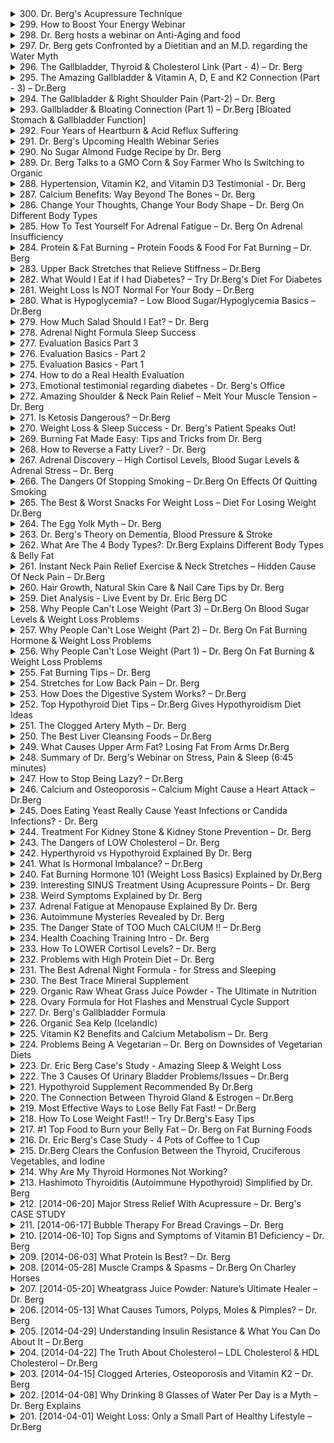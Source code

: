<details>
<summary>300. Dr. Berg's Acupressure Technique</summary><br>

<a href="https://www.youtube.com/watch?v=lYTZDk65LtM" target="_blank">
    <img src="https://img.youtube.com/vi/lYTZDk65LtM/maxresdefault.jpg" alt="[Youtube]" width="200">
</a>


</details>

<details>
<summary>299. How to Boost Your Energy Webinar</summary><br>

<a href="https://www.youtube.com/watch?v=lXgIoySzMbY" target="_blank">
    <img src="https://img.youtube.com/vi/lXgIoySzMbY/maxresdefault.jpg" alt="[Youtube]" width="200">
</a>


</details>

<details>
<summary>298. Dr. Berg hosts a webinar on Anti-Aging and food</summary><br>

<a href="https://www.youtube.com/watch?v=faf5SIqhuhE" target="_blank">
    <img src="https://img.youtube.com/vi/faf5SIqhuhE/maxresdefault.jpg" alt="[Youtube]" width="200">
</a>


</details>

<details>
<summary>297. Dr. Berg gets Confronted by a Dietitian and an M.D. regarding the Water Myth</summary><br>

<a href="https://www.youtube.com/watch?v=snxnuf8D0Pc" target="_blank">
    <img src="https://img.youtube.com/vi/snxnuf8D0Pc/maxresdefault.jpg" alt="[Youtube]" width="200">
</a>


</details>

<details>
<summary>296. The Gallbladder, Thyroid & Cholesterol Link (Part - 4) – Dr. Berg</summary><br>

<a href="https://www.youtube.com/watch?v=l3z9pNBFnpM" target="_blank">
    <img src="https://img.youtube.com/vi/l3z9pNBFnpM/maxresdefault.jpg" alt="[Youtube]" width="200">
</a>


</details>

<details>
<summary>295. The Amazing Gallbladder & Vitamin A, D, E and K2 Connection (Part - 3) – Dr.Berg</summary><br>

<a href="https://www.youtube.com/watch?v=fW97Mf-SGBs" target="_blank">
    <img src="https://img.youtube.com/vi/fW97Mf-SGBs/maxresdefault.jpg" alt="[Youtube]" width="200">
</a>


</details>

<details>
<summary>294. The Gallbladder & Right Shoulder Pain (Part-2) – Dr. Berg</summary><br>

<a href="https://www.youtube.com/watch?v=dQ6kPz7FDYY" target="_blank">
    <img src="https://img.youtube.com/vi/dQ6kPz7FDYY/maxresdefault.jpg" alt="[Youtube]" width="200">
</a>


</details>

<details>
<summary>293. Gallbladder & Bloating Connection (Part 1) – Dr.Berg [Bloated Stomach & Gallbladder Function]</summary><br>

<a href="https://www.youtube.com/watch?v=cTT-y7FtUD4" target="_blank">
    <img src="https://img.youtube.com/vi/cTT-y7FtUD4/maxresdefault.jpg" alt="[Youtube]" width="200">
</a>


</details>

<details>
<summary>292. Four Years of Heartburn & Acid Reflux Suffering</summary><br>

<a href="https://www.youtube.com/watch?v=6hgkT1M-jk4" target="_blank">
    <img src="https://img.youtube.com/vi/6hgkT1M-jk4/maxresdefault.jpg" alt="[Youtube]" width="200">
</a>


</details>

<details>
<summary>291. Dr. Berg's Upcoming Health Webinar Series</summary><br>

<a href="https://www.youtube.com/watch?v=NrXpy5me18g" target="_blank">
    <img src="https://img.youtube.com/vi/NrXpy5me18g/maxresdefault.jpg" alt="[Youtube]" width="200">
</a>


</details>

<details>
<summary>290. No Sugar Almond Fudge Recipe by Dr. Berg</summary><br>

<a href="https://www.youtube.com/watch?v=VV9i1yJ1afk" target="_blank">
    <img src="https://img.youtube.com/vi/VV9i1yJ1afk/maxresdefault.jpg" alt="[Youtube]" width="200">
</a>


</details>

<details>
<summary>289. Dr. Berg Talks to a GMO Corn & Soy Farmer Who Is Switching to Organic</summary><br>

<a href="https://www.youtube.com/watch?v=sA6im8XBMy4" target="_blank">
    <img src="https://img.youtube.com/vi/sA6im8XBMy4/maxresdefault.jpg" alt="[Youtube]" width="200">
</a>


</details>

<details>
<summary>288. Hypertension, Vitamin K2, and Vitamin D3 Testimonial - Dr. Berg</summary><br>

<a href="https://www.youtube.com/watch?v=ZpPEIXotGMs" target="_blank">
    <img src="https://img.youtube.com/vi/ZpPEIXotGMs/maxresdefault.jpg" alt="[Youtube]" width="200">
</a>


</details>

<details>
<summary>287. Calcium Benefits: Way Beyond The Bones – Dr. Berg</summary><br>

<a href="https://www.youtube.com/watch?v=MK4Qd3AtzEY" target="_blank">
    <img src="https://img.youtube.com/vi/MK4Qd3AtzEY/maxresdefault.jpg" alt="[Youtube]" width="200">
</a>


</details>

<details>
<summary>286. Change Your Thoughts, Change Your Body Shape – Dr. Berg On Different Body Types</summary><br>

<a href="https://www.youtube.com/watch?v=Zm-aQY7zhEk" target="_blank">
    <img src="https://img.youtube.com/vi/Zm-aQY7zhEk/maxresdefault.jpg" alt="[Youtube]" width="200">
</a>


</details>

<details>
<summary>285. How To Test Yourself For Adrenal Fatigue – Dr. Berg On Adrenal Insufficiency</summary><br>

<a href="https://www.youtube.com/watch?v=VjMhPVi1jzs" target="_blank">
    <img src="https://img.youtube.com/vi/VjMhPVi1jzs/maxresdefault.jpg" alt="[Youtube]" width="200">
</a>


</details>

<details>
<summary>284. Protein & Fat Burning – Protein Foods & Food For Fat Burning – Dr. Berg</summary><br>

<a href="https://www.youtube.com/watch?v=dDgT4gpBZ_w" target="_blank">
    <img src="https://img.youtube.com/vi/dDgT4gpBZ_w/maxresdefault.jpg" alt="[Youtube]" width="200">
</a>


</details>

<details>
<summary>283. Upper Back Stretches that Relieve Stiffness – Dr.Berg</summary><br>

<a href="https://www.youtube.com/watch?v=m7sgclhqyQs" target="_blank">
    <img src="https://img.youtube.com/vi/m7sgclhqyQs/maxresdefault.jpg" alt="[Youtube]" width="200">
</a>


</details>

<details>
<summary>282. What Would I Eat if I had Diabetes? – Try Dr.Berg's Diet For Diabetes</summary><br>

<a href="https://www.youtube.com/watch?v=NQXGXfpV9d0" target="_blank">
    <img src="https://img.youtube.com/vi/NQXGXfpV9d0/maxresdefault.jpg" alt="[Youtube]" width="200">
</a>


</details>

<details>
<summary>281. Weight Loss Is NOT Normal For Your Body – Dr.Berg</summary><br>

<a href="https://www.youtube.com/watch?v=OITqnCimvrg" target="_blank">
    <img src="https://img.youtube.com/vi/OITqnCimvrg/maxresdefault.jpg" alt="[Youtube]" width="200">
</a>


</details>

<details>
<summary>280. What is Hypoglycemia? – Low Blood Sugar/Hypoglycemia Basics – Dr.Berg</summary><br>

<a href="https://www.youtube.com/watch?v=ZfSlQJk59Ng" target="_blank">
    <img src="https://img.youtube.com/vi/ZfSlQJk59Ng/maxresdefault.jpg" alt="[Youtube]" width="200">
</a>


</details>

<details>
<summary>279. How Much Salad Should I Eat? – Dr. Berg</summary><br>

<a href="https://www.youtube.com/watch?v=-fjA5TbSS8I" target="_blank">
    <img src="https://img.youtube.com/vi/-fjA5TbSS8I/maxresdefault.jpg" alt="[Youtube]" width="200">
</a>


</details>

<details>
<summary>278. Adrenal Night Formula Sleep Success</summary><br>

<a href="https://www.youtube.com/watch?v=a4Kcg6hZH98" target="_blank">
    <img src="https://img.youtube.com/vi/a4Kcg6hZH98/maxresdefault.jpg" alt="[Youtube]" width="200">
</a>


</details>

<details>
<summary>277. Evaluation Basics Part 3</summary><br>

<a href="https://www.youtube.com/watch?v=NNn0W86ar24" target="_blank">
    <img src="https://img.youtube.com/vi/NNn0W86ar24/maxresdefault.jpg" alt="[Youtube]" width="200">
</a>


</details>

<details>
<summary>276. Evaluation Basics - Part 2</summary><br>

<a href="https://www.youtube.com/watch?v=Jc778563swg" target="_blank">
    <img src="https://img.youtube.com/vi/Jc778563swg/maxresdefault.jpg" alt="[Youtube]" width="200">
</a>


</details>

<details>
<summary>275. Evaluation Basics - Part 1</summary><br>

<a href="https://www.youtube.com/watch?v=YQEpSd1Uhgo" target="_blank">
    <img src="https://img.youtube.com/vi/YQEpSd1Uhgo/maxresdefault.jpg" alt="[Youtube]" width="200">
</a>


</details>

<details>
<summary>274. How to do a Real Health Evaluation</summary><br>

<a href="https://www.youtube.com/watch?v=9rjpz4nwo4g" target="_blank">
    <img src="https://img.youtube.com/vi/9rjpz4nwo4g/maxresdefault.jpg" alt="[Youtube]" width="200">
</a>


</details>

<details>
<summary>273. Emotional testimonial regarding diabetes - Dr. Berg's Office</summary><br>

<a href="https://www.youtube.com/watch?v=UXMJV4H0oi4" target="_blank">
    <img src="https://img.youtube.com/vi/UXMJV4H0oi4/maxresdefault.jpg" alt="[Youtube]" width="200">
</a>


</details>

<details>
<summary>272. Amazing Shoulder & Neck Pain Relief – Melt Your Muscle Tension – Dr. Berg</summary><br>

<a href="https://www.youtube.com/watch?v=WzljxDgJ2h8" target="_blank">
    <img src="https://img.youtube.com/vi/WzljxDgJ2h8/maxresdefault.jpg" alt="[Youtube]" width="200">
</a>


</details>

<details>
<summary>271. Is Ketosis Dangerous? – Dr.Berg</summary><br>

<a href="https://www.youtube.com/watch?v=_434ERRbkj8" target="_blank">
    <img src="https://img.youtube.com/vi/_434ERRbkj8/maxresdefault.jpg" alt="[Youtube]" width="200">
</a>


</details>

<details>
<summary>270. Weight Loss & Sleep Success - Dr. Berg's Patient Speaks Out!</summary><br>

<a href="https://www.youtube.com/watch?v=0W_4_nfF2Mo" target="_blank">
    <img src="https://img.youtube.com/vi/0W_4_nfF2Mo/maxresdefault.jpg" alt="[Youtube]" width="200">
</a>


</details>

<details>
<summary>269. Burning Fat Made Easy: Tips and Tricks from Dr. Berg</summary><br>

<a href="https://www.youtube.com/watch?v=tF7pmUmyzTk" target="_blank">
    <img src="https://img.youtube.com/vi/tF7pmUmyzTk/maxresdefault.jpg" alt="[Youtube]" width="200">
</a>


</details>

<details>
<summary>268. How to Reverse a Fatty Liver? - Dr. Berg</summary><br>

<a href="https://www.youtube.com/watch?v=qSmFYbsQRio" target="_blank">
    <img src="https://img.youtube.com/vi/qSmFYbsQRio/maxresdefault.jpg" alt="[Youtube]" width="200">
</a>


</details>

<details>
<summary>267. Adrenal Discovery – High Cortisol Levels, Blood Sugar Levels & Adrenal Stress – Dr. Berg</summary><br>

<a href="https://www.youtube.com/watch?v=Z9FWsmmxO7c" target="_blank">
    <img src="https://img.youtube.com/vi/Z9FWsmmxO7c/maxresdefault.jpg" alt="[Youtube]" width="200">
</a>


</details>

<details>
<summary>266. The Dangers Of Stopping Smoking – Dr.Berg On Effects Of Quitting Smoking</summary><br>

<a href="https://www.youtube.com/watch?v=uQP3Gq-IGbA" target="_blank">
    <img src="https://img.youtube.com/vi/uQP3Gq-IGbA/maxresdefault.jpg" alt="[Youtube]" width="200">
</a>


</details>

<details>
<summary>265. The Best & Worst Snacks For Weight Loss – Diet For Losing Weight Dr.Berg</summary><br>

<a href="https://www.youtube.com/watch?v=WFELadMuPEM" target="_blank">
    <img src="https://img.youtube.com/vi/WFELadMuPEM/maxresdefault.jpg" alt="[Youtube]" width="200">
</a>


</details>

<details>
<summary>264. The Egg Yolk Myth – Dr. Berg</summary><br>

<a href="https://www.youtube.com/watch?v=oerYACBHkuI" target="_blank">
    <img src="https://img.youtube.com/vi/oerYACBHkuI/maxresdefault.jpg" alt="[Youtube]" width="200">
</a>


</details>

<details>
<summary>263. Dr. Berg's Theory on Dementia, Blood Pressure & Stroke</summary><br>

<a href="https://www.youtube.com/watch?v=dq2herNm4Pc" target="_blank">
    <img src="https://img.youtube.com/vi/dq2herNm4Pc/maxresdefault.jpg" alt="[Youtube]" width="200">
</a>


</details>

<details>
<summary>262. What Are The 4 Body Types?: Dr.Berg Explains Different Body Types & Belly Fat</summary><br>

<a href="https://www.youtube.com/watch?v=s54ioy8f7ek" target="_blank">
    <img src="https://img.youtube.com/vi/s54ioy8f7ek/maxresdefault.jpg" alt="[Youtube]" width="200">
</a>


</details>

<details>
<summary>261. Instant Neck Pain Relief Exercise & Neck Stretches – Hidden Cause Of Neck Pain – Dr.Berg</summary><br>

<a href="https://www.youtube.com/watch?v=6hXu6pvObOY" target="_blank">
    <img src="https://img.youtube.com/vi/6hXu6pvObOY/maxresdefault.jpg" alt="[Youtube]" width="200">
</a>


</details>

<details>
<summary>260. Hair Growth, Natural Skin Care & Nail Care Tips by Dr. Berg</summary><br>

<a href="https://www.youtube.com/watch?v=jeyJBosIOY0" target="_blank">
    <img src="https://img.youtube.com/vi/jeyJBosIOY0/maxresdefault.jpg" alt="[Youtube]" width="200">
</a>


</details>

<details>
<summary>259. Diet Analysis - Live Event by Dr. Eric Berg DC</summary><br>

<a href="https://www.youtube.com/watch?v=tp9aDjj68bE" target="_blank">
    <img src="https://img.youtube.com/vi/tp9aDjj68bE/maxresdefault.jpg" alt="[Youtube]" width="200">
</a>


</details>

<details>
<summary>258. Why People Can't Lose Weight (Part 3) – Dr.Berg On Blood Sugar Levels & Weight Loss Problems</summary><br>

<a href="https://www.youtube.com/watch?v=7Q0p-PBF8qk" target="_blank">
    <img src="https://img.youtube.com/vi/7Q0p-PBF8qk/maxresdefault.jpg" alt="[Youtube]" width="200">
</a>


</details>

<details>
<summary>257. Why People Can't Lose Weight (Part 2) – Dr. Berg On Fat Burning Hormone & Weight Loss Problems</summary><br>

<a href="https://www.youtube.com/watch?v=bFUwenZw1nM" target="_blank">
    <img src="https://img.youtube.com/vi/bFUwenZw1nM/maxresdefault.jpg" alt="[Youtube]" width="200">
</a>


</details>

<details>
<summary>256. Why People Can't Lose Weight (Part 1) – Dr. Berg On Fat Burning & Weight Loss Problems</summary><br>

<a href="https://www.youtube.com/watch?v=Xc1pJ6V3kaI" target="_blank">
    <img src="https://img.youtube.com/vi/Xc1pJ6V3kaI/maxresdefault.jpg" alt="[Youtube]" width="200">
</a>


</details>

<details>
<summary>255. Fat Burning Tips – Dr. Berg</summary><br>

<a href="https://www.youtube.com/watch?v=3EjewGL3fm8" target="_blank">
    <img src="https://img.youtube.com/vi/3EjewGL3fm8/maxresdefault.jpg" alt="[Youtube]" width="200">
</a>


</details>

<details>
<summary>254. Stretches for Low Back Pain – Dr. Berg</summary><br>

<a href="https://www.youtube.com/watch?v=sqTTP1FrkvI" target="_blank">
    <img src="https://img.youtube.com/vi/sqTTP1FrkvI/maxresdefault.jpg" alt="[Youtube]" width="200">
</a>


</details>

<details>
<summary>253. How Does the Digestive System Works? – Dr.Berg</summary><br>

<a href="https://www.youtube.com/watch?v=tKIU92zbg20" target="_blank">
    <img src="https://img.youtube.com/vi/tKIU92zbg20/maxresdefault.jpg" alt="[Youtube]" width="200">
</a>


</details>

<details>
<summary>252. Top Hypothyroid Diet Tips – Dr.Berg Gives Hypothyroidism Diet Ideas</summary><br>

<a href="https://www.youtube.com/watch?v=G60dFeUsy3Y" target="_blank">
    <img src="https://img.youtube.com/vi/G60dFeUsy3Y/maxresdefault.jpg" alt="[Youtube]" width="200">
</a>


</details>

<details>
<summary>251. The Clogged Artery Myth – Dr. Berg</summary><br>

<a href="https://www.youtube.com/watch?v=W5RkNboD-Js" target="_blank">
    <img src="https://img.youtube.com/vi/W5RkNboD-Js/maxresdefault.jpg" alt="[Youtube]" width="200">
</a>


</details>

<details>
<summary>250. The Best Liver Cleansing Foods – Dr.Berg</summary><br>

<a href="https://www.youtube.com/watch?v=ekN-SSAtUYg" target="_blank">
    <img src="https://img.youtube.com/vi/ekN-SSAtUYg/maxresdefault.jpg" alt="[Youtube]" width="200">
</a>


</details>

<details>
<summary>249. What Causes Upper Arm Fat? Losing Fat From Arms Dr.Berg</summary><br>

<a href="https://www.youtube.com/watch?v=EIyNBO8-KTg" target="_blank">
    <img src="https://img.youtube.com/vi/EIyNBO8-KTg/maxresdefault.jpg" alt="[Youtube]" width="200">
</a>


</details>

<details>
<summary>248. Summary of Dr. Berg's Webinar on Stress, Pain & Sleep (6:45 minutes)</summary><br>

<a href="https://www.youtube.com/watch?v=fMOFwsZFfzg" target="_blank">
    <img src="https://img.youtube.com/vi/fMOFwsZFfzg/maxresdefault.jpg" alt="[Youtube]" width="200">
</a>


</details>

<details>
<summary>247. How to Stop Being Lazy? – Dr.Berg</summary><br>

<a href="https://www.youtube.com/watch?v=zdU_EVb5xsc" target="_blank">
    <img src="https://img.youtube.com/vi/zdU_EVb5xsc/maxresdefault.jpg" alt="[Youtube]" width="200">
</a>


</details>

<details>
<summary>246. Calcium and Osteoporosis – Calcium Might Cause a Heart Attack – Dr.Berg</summary><br>

<a href="https://www.youtube.com/watch?v=MJfn32avPO0" target="_blank">
    <img src="https://img.youtube.com/vi/MJfn32avPO0/maxresdefault.jpg" alt="[Youtube]" width="200">
</a>


</details>

<details>
<summary>245. Does Eating Yeast Really Cause Yeast Infections or Candida Infections? - Dr. Berg</summary><br>

<a href="https://www.youtube.com/watch?v=GbjvV3pUktM" target="_blank">
    <img src="https://img.youtube.com/vi/GbjvV3pUktM/maxresdefault.jpg" alt="[Youtube]" width="200">
</a>


</details>

<details>
<summary>244. Treatment For Kidney Stone & Kidney Stone Prevention – Dr. Berg</summary><br>

<a href="https://www.youtube.com/watch?v=G393YHryidg" target="_blank">
    <img src="https://img.youtube.com/vi/G393YHryidg/maxresdefault.jpg" alt="[Youtube]" width="200">
</a>


</details>

<details>
<summary>243. The Dangers of LOW Cholesterol – Dr. Berg</summary><br>

<a href="https://www.youtube.com/watch?v=XmIxmgV73kQ" target="_blank">
    <img src="https://img.youtube.com/vi/XmIxmgV73kQ/maxresdefault.jpg" alt="[Youtube]" width="200">
</a>


</details>

<details>
<summary>242. Hyperthyroid vs Hypothyroid Explained By Dr. Berg</summary><br>

<a href="https://www.youtube.com/watch?v=4koooXfskJQ" target="_blank">
    <img src="https://img.youtube.com/vi/4koooXfskJQ/maxresdefault.jpg" alt="[Youtube]" width="200">
</a>


</details>

<details>
<summary>241. What Is Hormonal Imbalance? – Dr.Berg</summary><br>

<a href="https://www.youtube.com/watch?v=fuxn_tzNMKE" target="_blank">
    <img src="https://img.youtube.com/vi/fuxn_tzNMKE/maxresdefault.jpg" alt="[Youtube]" width="200">
</a>


</details>

<details>
<summary>240. Fat Burning Hormone 101 (Weight Loss Basics) Explained by Dr.Berg</summary><br>

<a href="https://www.youtube.com/watch?v=BvCdGhj7zCI" target="_blank">
    <img src="https://img.youtube.com/vi/BvCdGhj7zCI/maxresdefault.jpg" alt="[Youtube]" width="200">
</a>


</details>

<details>
<summary>239. Interesting SINUS Treatment Using Acupressure Points – Dr. Berg</summary><br>

<a href="https://www.youtube.com/watch?v=IQvaoS3Z_E4" target="_blank">
    <img src="https://img.youtube.com/vi/IQvaoS3Z_E4/maxresdefault.jpg" alt="[Youtube]" width="200">
</a>


</details>

<details>
<summary>238. Weird Symptoms Explained by Dr. Berg</summary><br>

<a href="https://www.youtube.com/watch?v=QQ2Eg_WzVnE" target="_blank">
    <img src="https://img.youtube.com/vi/QQ2Eg_WzVnE/maxresdefault.jpg" alt="[Youtube]" width="200">
</a>


</details>

<details>
<summary>237. Adrenal Fatigue at Menopause Explained By Dr. Berg</summary><br>

<a href="https://www.youtube.com/watch?v=X4uojf4y72Q" target="_blank">
    <img src="https://img.youtube.com/vi/X4uojf4y72Q/maxresdefault.jpg" alt="[Youtube]" width="200">
</a>


</details>

<details>
<summary>236. Autoimmune Mysteries Revealed by Dr. Berg</summary><br>

<a href="https://www.youtube.com/watch?v=oNa9Q_7sQgs" target="_blank">
    <img src="https://img.youtube.com/vi/oNa9Q_7sQgs/maxresdefault.jpg" alt="[Youtube]" width="200">
</a>


</details>

<details>
<summary>235. The Danger State of TOO Much CALCIUM !! – Dr.Berg</summary><br>

<a href="https://www.youtube.com/watch?v=wFjuHpnCrZA" target="_blank">
    <img src="https://img.youtube.com/vi/wFjuHpnCrZA/maxresdefault.jpg" alt="[Youtube]" width="200">
</a>


</details>

<details>
<summary>234. Health Coaching Training Intro - Dr. Berg</summary><br>

<a href="https://www.youtube.com/watch?v=U5J2vzrF3A0" target="_blank">
    <img src="https://img.youtube.com/vi/U5J2vzrF3A0/maxresdefault.jpg" alt="[Youtube]" width="200">
</a>


</details>

<details>
<summary>233. How To LOWER Cortisol Levels? – Dr. Berg</summary><br>

<a href="https://www.youtube.com/watch?v=L2fKo_dbXS0" target="_blank">
    <img src="https://img.youtube.com/vi/L2fKo_dbXS0/maxresdefault.jpg" alt="[Youtube]" width="200">
</a>


</details>

<details>
<summary>232. Problems with High Protein Diet – Dr. Berg</summary><br>

<a href="https://www.youtube.com/watch?v=uVrGbG3CJk8" target="_blank">
    <img src="https://img.youtube.com/vi/uVrGbG3CJk8/maxresdefault.jpg" alt="[Youtube]" width="200">
</a>


</details>

<details>
<summary>231. The Best Adrenal Night Formula - for Stress and Sleeping</summary><br>

<a href="https://www.youtube.com/watch?v=Gb5SvAJtM9Q" target="_blank">
    <img src="https://img.youtube.com/vi/Gb5SvAJtM9Q/maxresdefault.jpg" alt="[Youtube]" width="200">
</a>


</details>

<details>
<summary>230. The Best Trace Mineral Supplement</summary><br>

<a href="https://www.youtube.com/watch?v=_aqhLE5D7X8" target="_blank">
    <img src="https://img.youtube.com/vi/_aqhLE5D7X8/maxresdefault.jpg" alt="[Youtube]" width="200">
</a>


</details>

<details>
<summary>229. Organic Raw Wheat Grass Juice Powder - The Ultimate in Nutrition</summary><br>

<a href="https://www.youtube.com/watch?v=QVYqkQES3kA" target="_blank">
    <img src="https://img.youtube.com/vi/QVYqkQES3kA/maxresdefault.jpg" alt="[Youtube]" width="200">
</a>


</details>

<details>
<summary>228. Ovary Formula for Hot Flashes and Menstrual Cycle Support</summary><br>

<a href="https://www.youtube.com/watch?v=0CnyOsekRZo" target="_blank">
    <img src="https://img.youtube.com/vi/0CnyOsekRZo/maxresdefault.jpg" alt="[Youtube]" width="200">
</a>


</details>

<details>
<summary>227. Dr. Berg's Gallbladder Formula</summary><br>

<a href="https://www.youtube.com/watch?v=68_cZVQFx7M" target="_blank">
    <img src="https://img.youtube.com/vi/68_cZVQFx7M/maxresdefault.jpg" alt="[Youtube]" width="200">
</a>


</details>

<details>
<summary>226. Organic Sea Kelp (Icelandic)</summary><br>

<a href="https://www.youtube.com/watch?v=j_S1oFacWPQ" target="_blank">
    <img src="https://img.youtube.com/vi/j_S1oFacWPQ/maxresdefault.jpg" alt="[Youtube]" width="200">
</a>


</details>

<details>
<summary>225. Vitamin K2 Benefits and Calcium Metabolism – Dr. Berg</summary><br>

<a href="https://www.youtube.com/watch?v=HqqJYG0BuUE" target="_blank">
    <img src="https://img.youtube.com/vi/HqqJYG0BuUE/maxresdefault.jpg" alt="[Youtube]" width="200">
</a>


</details>

<details>
<summary>224. Problems Being A Vegetarian – Dr. Berg on Downsides of Vegetarian Diets</summary><br>

<a href="https://www.youtube.com/watch?v=oPePR7Q-byQ" target="_blank">
    <img src="https://img.youtube.com/vi/oPePR7Q-byQ/maxresdefault.jpg" alt="[Youtube]" width="200">
</a>


</details>

<details>
<summary>223. Dr. Eric Berg Case's Study - Amazing Sleep & Weight Loss</summary><br>

<a href="https://www.youtube.com/watch?v=29fKwR6ygss" target="_blank">
    <img src="https://img.youtube.com/vi/29fKwR6ygss/maxresdefault.jpg" alt="[Youtube]" width="200">
</a>


</details>

<details>
<summary>222. The 3 Causes Of Urinary Bladder Problems/Issues – Dr.Berg</summary><br>

<a href="https://www.youtube.com/watch?v=6NNr3jorkcg" target="_blank">
    <img src="https://img.youtube.com/vi/6NNr3jorkcg/maxresdefault.jpg" alt="[Youtube]" width="200">
</a>


</details>

<details>
<summary>221. Hypothyroid Supplement Recommended By Dr.Berg</summary><br>

<a href="https://www.youtube.com/watch?v=0afoYx_PrZw" target="_blank">
    <img src="https://img.youtube.com/vi/0afoYx_PrZw/maxresdefault.jpg" alt="[Youtube]" width="200">
</a>


</details>

<details>
<summary>220. The Connection Between Thyroid Gland & Estrogen – Dr.Berg</summary><br>

<a href="https://www.youtube.com/watch?v=GgfWsp0hqYc" target="_blank">
    <img src="https://img.youtube.com/vi/GgfWsp0hqYc/maxresdefault.jpg" alt="[Youtube]" width="200">
</a>


</details>

<details>
<summary>219. Most Effective Ways to Lose Belly Fat Fast! – Dr.Berg</summary><br>

<a href="https://www.youtube.com/watch?v=haY8Q72hgI8" target="_blank">
    <img src="https://img.youtube.com/vi/haY8Q72hgI8/maxresdefault.jpg" alt="[Youtube]" width="200">
</a>


</details>

<details>
<summary>218. How To Lose Weight Fast!! – Try Dr.Berg's Easy Tips</summary><br>

<a href="https://www.youtube.com/watch?v=49wFC02H6YQ" target="_blank">
    <img src="https://img.youtube.com/vi/49wFC02H6YQ/maxresdefault.jpg" alt="[Youtube]" width="200">
</a>


</details>

<details>
<summary>217. #1 Top Food to Burn your Belly Fat – Dr. Berg on Fat Burning Foods</summary><br>

<a href="https://www.youtube.com/watch?v=k0J1UXUqVrU" target="_blank">
    <img src="https://img.youtube.com/vi/k0J1UXUqVrU/maxresdefault.jpg" alt="[Youtube]" width="200">
</a>


</details>

<details>
<summary>216. Dr. Eric Berg's Case Study - 4 Pots of Coffee to 1 Cup</summary><br>

<a href="https://www.youtube.com/watch?v=ahtcJFB46eM" target="_blank">
    <img src="https://img.youtube.com/vi/ahtcJFB46eM/maxresdefault.jpg" alt="[Youtube]" width="200">
</a>


</details>

<details>
<summary>215. Dr.Berg Clears the Confusion Between the Thyroid, Cruciferous Vegetables, and Iodine</summary><br>

<a href="https://www.youtube.com/watch?v=d02wQEm0xDo" target="_blank">
    <img src="https://img.youtube.com/vi/d02wQEm0xDo/maxresdefault.jpg" alt="[Youtube]" width="200">
</a>


</details>

<details>
<summary>214. Why Are My Thyroid Hormones Not Working?</summary><br>

<a href="https://www.youtube.com/watch?v=vXPy2X73JiE" target="_blank">
    <img src="https://img.youtube.com/vi/vXPy2X73JiE/maxresdefault.jpg" alt="[Youtube]" width="200">
</a>


</details>

<details>
<summary>213. Hashimoto Thyroiditis (Autoimmune Hypothyroid) Simplified by Dr. Berg</summary><br>

<a href="https://www.youtube.com/watch?v=LS3kG9Snu0w" target="_blank">
    <img src="https://img.youtube.com/vi/LS3kG9Snu0w/maxresdefault.jpg" alt="[Youtube]" width="200">
</a>


</details>

<details>
<summary>212. [2014-06-20] Major Stress Relief With Acupressure – Dr. Berg's CASE STUDY</summary><br>

<a href="https://www.youtube.com/watch?v=LAP9K0IKyxk" target="_blank">
    <img src="https://img.youtube.com/vi/LAP9K0IKyxk/maxresdefault.jpg" alt="[Youtube]" width="200">
</a>

### 核心主題  
- **壓力引發的體重問題**：Connie因長期暴露於高壓環境，導致其生理和心理健康受影響，特別是體重增加和相關健康問題。  

---

### 主要觀念  
1. **慢性壓力對身體的影響**：Connie的身體處於「應激反應」（fight-or-flight）模式，這干擾了她的荷爾蒙平衡，影響了新陈代謝和免疫系統功能。  
2. **心理社會壓力的來源**：包括與精神疾病患者共同生活的壓力、家庭關係破裂、親人的連續離世以及搬遷至新環境帶來的适应困難。  

---

### 啟發問題的原因  
1. **環境壓力**：Connie曾長期生活在充滿不安全和不穩定的家庭環境中，特別是與一位患有psychotic disorder的丈夫共同生活，導致她長期處於應激狀態。  
2. **急性創傷事件**：在短時間內失去多位親人（共計19人去世）以及丈夫自殺，進一步加重了她的心理和生理壓力。  
3. **健康問題**：Connie被診斷出患有创伤後心悸症（PTSD），並伴隨著情緒波動、焦慮和抑鬱等問題。  

---

### 解決方法  
1. **應激反應調節**：Connie接受了#acupressure#，這是一種壓力解除技術，幫助她的身體從長期的應激狀態中恢復過來。  
2. **生活方式調整**：Connie開始進行日常散步和飲食控制，但這些努力因長期應激而效果有限。  

---

### 健康建議  
1. **心理支持**：Connie需要持續的心理輔導來處理創傷記憶和情緒問題。  
2. **壓力管理技術**：學習並實踐如#acupressure#、冥想等方法，以幫助身體放鬆並恢復平衡。  
3. **健康生活方式**：保持規律的運動和均衡飲食，避免因壓力導致的不良生活習慣（如過度飲食）。  

---

### 結論  
Connie的故事展示了長期壓力對健康的深刻影響，特別是其如何干擾體重管理和整體健康。透過綜合性的治療方法（包括心理支持、壓力管理技術和生活方式調整），Connie已開始恢復並感覺到身體的放鬆與自由。這強調了在處理體重問題時，需同時关注心理和生理健康的重要性。
</details>

<details>
<summary>211. [2014-06-17] Bubble Therapy For Bread Cravings – Dr. Berg</summary><br>

<a href="https://www.youtube.com/watch?v=smrXHDqrGkI" target="_blank">
    <img src="https://img.youtube.com/vi/smrXHDqrGkI/maxresdefault.jpg" alt="[Youtube]" width="200">
</a>

### 核心主題  
- **自我控制與飲食管理**：探討將意志力應用於飲食控制，特別是面對麵包等高誘惑食物的挑戰。

---

### 主要觀念  
1. **意志力的定義**：指個人對自身行為的控制能力，尤其是針對飲食習慣的自我調節。
2. **麵包的危害**：
   - 高碳水化合物和麩質（gluten）成分可能擾亂腸胃功能，引發炎症反應。
   - 影響體重管理，增加肥胖風險。

---

### 啟發原因  
- 人們在面對誘惑性食物（如麵包）時，往往缺乏足夠的自我控制能力。
- 面包的香味、 texture 和情感價值使其成為飲食控制的主要障礙。

---

### 問題分析  
1. **麩質敏感性**：麩質可能擾亂腸胃健康，影響消化功能。
2. **碳水化合物誘惑**：高碳水化合物食物容易導致血糖波動和 cravings。
3. **血清otonin 缺乏**：血清otonin（serotonin）水平低會增加對碳水化合物的渴望，並影響情緒和睡眠。

---

### 解決方法  
1. **泡泡療法（Bubble Therapy）**：
   - 製造隔離環境，避免直接接觸誘惑食物。
   - 適用於家庭聚餐或社交場合，限制接近麵包的機會。

2. **營養補充：L-色氨酸（L-Tryptophan）**：
   - L-色氨酸是一種必需氨基酸，可轉化為血清otonin。
   - 服用時機建議在睡前空腹食用，以增強睡眠品質並降低麵包 cravings。
   - 注意避免與其他蛋白質同時攝取，以免影響吸收。

---

### 健康建議  
1. **飲食控制**：
   - 檢查家中食品儲存，移除誘惑性食物（如麵包）。
   - 學會拒絕社交場合中的誘惑性食物，保持健康飲食習慣。

2. **情緒管理**：
   - 降低壓力水平，因壓力會耗竭血清otonin，導致 cravings 加劇。
   - 可通過放鬆技巧或心理調適來維持心理健康。

3. **營養補充**：
   - 定期攝取 L-色氨酸，以平衡血清otonin 水平，改善情緒和睡眠 quality。

---

### 結論  
- 面包的誘惑性在於其香味、口感和情感價值，加之麩質和碳水化合物的影響，使其成為飲食控制的挑戰。
- 通過泡泡療法和 L-色氨酸補充，可有效降低 cravings，增強自我控制能力。
- 維持健康飲食習慣和心理調適是成功管理飲食欲望的关键。
</details>

<details>
<summary>210. [2014-06-10] Top Signs and Symptoms of Vitamin B1 Deficiency – Dr. Berg</summary><br>

<a href="https://www.youtube.com/watch?v=mk2QMLT4CNU" target="_blank">
    <img src="https://img.youtube.com/vi/mk2QMLT4CNU/maxresdefault.jpg" alt="[Youtube]" width="200">
</a>

### 文章整理：低B1（硫胺素）缺乏症的 symptom 與解決方案

#### 一、核心主題
- 探讨低维生素B1（硫胺素）缺乏症的原因、症状及其对健康的影響。
- 强調B1在維持神經系統和心血管健康中的重要性。

#### 二、主要觀念
1. **B1的功能**：
   - 參與碳水化合物代謝，幫助清除乳酸。
   - 維護神經鞘（myelin sheath）的完整性。
   - 支持心臟功能和液體平衡。
   
2. **低B1的影響**：
   - 影響神經系統，導致周邊神經病變（peripheral neuropathy）。
   - 影響心血管系統，導致心率 irregular 和水肿。

#### 三、問題原因
1. **營養攝取不足**：
   - 遊牧民族消費過多精製糖和碳水化合物（如面包、 pasta、穀物等），增加乳酸累積。
   
2. **代謝失調**：
   - 糖尿病患者需要較高劑量的B1，若攝取不足易導致周邊神經病變。
   
3. **其他因素**：
   - 酒精消費和肝臟損害會耗損B1。
   - 長期壓力和精神消耗亦會耗竭B1儲備。

#### 四、典型症狀
1. **神經系統症狀**：
   - 夢魘、夜間呼吸困難（air hunger）、咳嗽。
   - 腿部不適和痠痛（restless legs syndrome）。
   - 周邊神經病變（如手腳麻木、刺痛）。

2. **心血管症狀**：
   - 心率 irregular 和水肿。

3. **全身性症狀**：
   - 神經過敏，情绪低落或焦慮。

#### 五、診斷與干預
1. **診斷方法**：
   - 根據臨床症狀和血液檢測評估B1水平。

2. **治療與解決方案**：
   - 补充B1：建議使用天然來源的B1，如營養酵母（nutritional yeast）。
   - 減少精製糖和碳水化合物攝取，降低乳酸累積。
   - 調整飲食結構，增加富含B1的食物。

#### 六、健康建議
1. **飲食建議**：
   - 減少精製糖和精緻穀物的攝取。
   - 增加富含B1的食物，如全穀物、瘦肉、豆類和堅果。
   
2. **補充劑推薦**：
   - 使用營養酵母作為天然B1來源，每日建議攝取量為一小茶匙。
   
3. **生活習慣調整**：
   - 管理壓力，避免長期精神疲勞。
   - 避免過度酒精消費和肝臟損害行為。

#### 七、結論
- B1缺乏症是一種常見但經常被忽視的營養失衡問題。
- 及時補充B1可有效改善相關症狀，並提升整體健康狀況。
- 建議通過調整飲食和補充天然來源的B1來預防和治療低B1缺乏症。
</details>

<details>
<summary>209. [2014-06-03] What Protein Is Best? – Dr. Berg</summary><br>

<a href="https://www.youtube.com/watch?v=zgYAJqOeYRk" target="_blank">
    <img src="https://img.youtube.com/vi/zgYAJqOeYRk/maxresdefault.jpg" alt="[Youtube]" width="200">
</a>

### 文章重點整理

#### 核心主題
- 蛋白質攝取對健康的重要性
- 天然、未加工及高質量蛋白質來源的優越性
- 避免工業化及基因改造食品的必要性

#### 主要觀念
1. **多樣化的蛋白質來源**：
   - 紅肉（草饲）
   - 家禽（自由放養、草饲）
   - 海鮮（野生或有機養殖）
   - 蛋與乳制品（來自草饲動物）
   - 非 Dairy 蛋白質來源：大豆、奇雅籽、藜麥等

2. **蛋白質加工食品的危害**：
   - 含有可能的毒素和抗營養因子
   - 可能導致消化問題及其他健康隱患

3. **健康飲食建議**：
   - 選擇未加工及天然食物
   - 限制工業化食品攝取
   - 確保蛋白質來源為有機、草饲或野生

#### 問題原因
1. **工業化食品的風險**：
   - 加工過程可能引入有害物質
   - 遺傳改造生物（GMO）潛在影響健康

2. **現代飲食習慣的問題**：
   - 高度依賴加工及便捷食品
   - 忽視蛋白質來源的品質與安全性

#### 解決方法
1. **選擇高質量蛋白質來源**：
   - 优先選用草饲動物產品
   - 消費野生或有機養殖海鮮
   - 使用傳統發酵食品增加營養吸收

2. **避免食用加工及基因改造食品**：
   - 避免含大豆蛋白(isolate)的食品
   - 避免來源不明的加工乳制品

3. **多樣化飲食**：
   - 總體來說，攝取多種不同來源的蛋白質以確保營養均衡

#### 健康建議
1. **飲食結構調整**：
   - 降低工業食品攝取量
   - 增加整全食物（如全穀物、蔬菜）攝取
   - 確保每日所需的蛋白質來自有機及自然來源

2. **注意食品標籤**：
   - 選擇有機認證產品
   - 避免 GMO 成分
   - 檢查加工食品成分，避免有害添加物

3. **飲食教育**：
   - 提高消費者對於食物來源的認識
   - 了解不同蛋白質來源的優缺點

#### 結論
- 綜合上述分析，最佳的健康飲食策略為選擇多樣化、未加工且來自有機或自然養殖的蛋白質來源。這不僅能確保營養均衡，還能有效避免工業化食品潛在的健康風險，並促進整體健康與長壽。

---

此整理結構清晰地展示了文章的核心思想和實用建議，適合用於進一步的研究或教育用途。
</details>

<details>
<summary>208. [2014-05-28] Muscle Cramps & Spasms – Dr.Berg On Charley Horses</summary><br>

<a href="https://www.youtube.com/watch?v=JKmHSqjFFUk" target="_blank">
    <img src="https://img.youtube.com/vi/JKmHSqjFFUk/maxresdefault.jpg" alt="[Youtube]" width="200">
</a>

### 核心主題：肌肉痙攣（Charlie Horse）的原因與防治

---

#### 主要觀念：
1. 肌肉痙攣是一種常見的症狀，尤其在夜間睡眠時容易發生。
2. 痉攣的原因多樣化，涉及藥物副作用、礦物质不平衡、壓力和營養缺失等因素。

---

#### 問題原因：
1. **藥物副作用**：
   - 高血壓藥物（如利尿劑）。
   - 高膽固醇藥物。
   - 其他藥物副作用影響肌肉的收縮與放鬆功能。

2. **礦物质不平衡**：
   - **過多鈣質**：來源包括胃腸道問題（如反流性食管炎）或過量攝取鈣質補充劑。
   - **鎂不足**：鎂是肌肉放鬆的重要礦物質，缺乏時無法有效平衡鈣質的作用。
   - **鉀不足**：每日需求量高（約4,700毫克），來源主要為蔬菜攝取不足或長期壓力導致丟失。

3. **營養缺失**：
   - **維生素B1 deficiency**：與壓力、精製碳水化合物和糖分攝取過多有關，導致小腿肌肉酸痛。
   - **吸收問題**：胃腸道功能紊亂影響礦物質吸收。

---

#### 解决方法與健康建議：
1. **藥物相關痙攣**：
   - 與醫生討論調整藥物劑量或種類。
   - 了解藥物副作用，避免不必要的長期使用。

2. **礦物质平衡**：
   - **鈣質攝取**：優先選擇食物來源（如歐洲奶酪、酸奶），而非補充劑。若需補充，建議與鎂一同攝取，以1:1比例為佳。
   - **鎂攝取**：增加葉蔬菜的攝取量，或服用鎂補充劑。
   - **鉀攝取**：每日攝取足夠的蔬菜（約2-10杯），避免高糖飲食。

3. **營養補充**：
   - **維生素B1**：食用營養酵母來補充，快速吸收。
   - **綜合補充**：可考慮攝取含鈣、鎂、鉀及維生素K2的複方補充劑，以平衡礦物質比例。

4. **其他建議**：
   - 使用 **蘋果醋**：幫助酸化體內環境，促進鈣質代謝。
   - 管理壓力：壓力不僅消耗鉀，還會影響全身營養均衡。

---

#### 結論：
肌肉痙攣通常是多因素導致的結果，包括藥物副作用、礦物質不平衡和營養缺失。解決方法涉及調整藥物使用、均衡飲食、補充必要的礦物質和維生素，以及管理壓力。若症狀持續或加重，建議諮詢醫生以排除其他潛在問題。
</details>

<details>
<summary>207. [2014-05-20] Wheatgrass Juice Powder: Nature’s Ultimate Healer – Dr. Berg</summary><br>

<a href="https://www.youtube.com/watch?v=onL7b7tHyz8" target="_blank">
    <img src="https://img.youtube.com/vi/onL7b7tHyz8/maxresdefault.jpg" alt="[Youtube]" width="200">
</a>

### 核心主題
- **核心主題**：介紹楔.staff wheat grass（韌穗草）及其在健康飲食中的重要性。
- **主要焦點**：討論其營養價值、加工方法、食用方式以及健康效益。

### 主要觀念
1. **營養成分**： 
   - 常見的高營養食品，富含維生素（如維生素C）、礦物質、微量元素、酶、植物化學物質和葉綠素。
2. **健康益處**： 
   - 提供超越傳統維生素和礦物質的健康效益。
   - 葉綠素具有類似人體血液的化學特性，富含鎂，促進血紅蛋白生成。
3. **加工方法**： 
   - 采用生物活性脫水技術，低溫（不超過46°C）噴霧干燥，保留酶、營養成分、顏色和風味。
4. **食用便捷性**： 
   - 粉末形式，濃度高，1茶匙約等同於4磅新鮮蔬菜的營養。

### 問題原因
- 常見加工方法可能破壞酶和其他營養成分，影響產品質量和健康效益。

### 解決方案
- 使用低溫 dehydration 技術，確保營養成分不被破壞，保持產品的高營養價值和天然特性。

### 健康建議
1. **食用方式**： 
   - 加水即可，建議直接服用以獲得最佳體驗。
2. **食用頻率**： 
   - 根據個人需求調整，可作為每日補充劑。
3. **產品來源**： 
   - 選擇由可靠廠商生產的高品質楔.staff wheat grass 產品，確保其營養價值和安全性。

### 結論
- 楽穀草是一種極具潛力的健康食品，適合追求高效營養攝取的人群。
- 高品質的加工技術（如低溫 dehydration）能最大限度保留其營養成分，值得被更多人了解和使用。
</details>

<details>
<summary>206. [2014-05-13] What Causes Tumors, Polyps, Moles & Pimples? – Dr. Berg</summary><br>

<a href="https://www.youtube.com/watch?v=vYahIgkrp6c" target="_blank">
    <img src="https://img.youtube.com/vi/vYahIgkrp6c/maxresdefault.jpg" alt="[Youtube]" width="200">
</a>

### 小節整理

#### 1. 核心主題：腫瘤的發生與相關因素
- 腫瘤的形成涉及多種因素，包括遺傳錯誤、代謝紊亂、營養缺乏、環境毒素及壓力等。
- 骨骼鈣質的 Transport 和吸收在腫瘤形成中起關鍵作用。

#### 2. 主要觀念：鈣離子的作用
- 鈣離子是細胞間通信的重要媒介，參與營養和信息的傳遞。
- 鈣通道 dysfunction 可導致細胞 growth 紊亂，進一步引發腫瘤。

#### 3. 問題原因：腫瘤形成的多因素機制
- **遺傳因素**：每日超過60,000次的DNA錯誤可能引發突變。
- **代謝紊亂**：腎上腺素和糖分攝取增加，促進腫瘤生長。
- **環境毒素**： pesticide、insecticide 等化學物質干擾DNA修復，導致惡性腫瘤。
- **營養缺乏**：維生素D、A、F（omega-3脂肪酸）、K2的不足會影響鈣質吸收與運輸。

#### 4. 解決方法：通過營養干预和生活方式調整
- 补充維生素D3以促進鈣質吸收。
- 增加富含omega-3脂肪酸的食物攝取，如魚油。
- 維生素K2幫助將鈣質運輸至骨骼，避免在血管中沉積。

#### 5. 健康建議
- **飲食調整**：多攝取含維生素D的食物（如鱼类、蛋黃），並補充魚油來增加omega-3脂肪酸攝取。
- **生活方式**：保持適當日晒以合成維生素D，避免高糖和高脂飲食。
- **運動與壓力管理**：定期運動可促進新陳代謝，減少腎上腺素的負面影響。

#### 6. 腫瘤從良性轉化為惡性的阻斷方法
- 补充具有抗腫瘤活性的植物營養素（如羽衣甘藍等十字花科蔬菜），抑制腫瘤血管新生（angiogenesis）。
- 植物化學成分能阻礙腫瘤血液供應，從而控制腫瘤生長。

#### 7. 總結
- 腫瘤的形成是多因素相互作用的結果，理解其機制對於預防和治療至關重要。
- 通過均衡飲食、營養補充和健康生活方式，可以有效降低腫瘤發生風險。
</details>

<details>
<summary>205. [2014-04-29] Understanding Insulin Resistance & What You Can Do About It – Dr.Berg</summary><br>

<a href="https://www.youtube.com/watch?v=iTjDi2ZO0n8" target="_blank">
    <img src="https://img.youtube.com/vi/iTjDi2ZO0n8/maxresdefault.jpg" alt="[Youtube]" width="200">
</a>

### Key Points From the Article

#### Core Theme:
The article discusses the causes, progression, and management of type 2 diabetes, emphasizing the role of insulin resistance and dietary interventions.

#### Main Concepts:
- **Insulin Resistance**: A condition where cells fail to respond adequately to insulin, leading to elevated blood sugar levels.
- **Hyperglycemia**: High blood sugar levels resulting from insulin resistance or insufficient insulin production.
- **Metabolic Dysregulation**: Disruption in the body's ability to process and store nutrients, leading to fat and cholesterol accumulation in the bloodstream.

#### Causes of Type 2 Diabetes:
1. **Insulin Resistance**: The primary driver of type 2 diabetes, where cells become resistant to insulin's effects.
2. **High Sugar Intake**: Excessive consumption of sugars and refined carbohydrates triggers insulin spikes, exacerbating resistance.
3. **Nutritional Deficiencies**: Loss of potassium and B vitamins due to high sugar intake contributes to metabolic imbalances.

#### Progression:
- Type 2 diabetes can progress to type 1 diabetes if insulin production is completely lost, requiring external insulin administration.

#### Health Recommendations:
1. **Reduce Insulin Stimulation**:
   - Eliminate sugars and sugary beverages.
   - Use natural substitutes like stevia or xylitol.
2. **Increase Potassium Intake**:
   - Consume 7-10 cups of vegetables daily, particularly leafy greens rich in potassium.
3. **Supplement with Nutritional Yeast**:
   - A natural source of B vitamins, essential for lowering insulin and improving metabolic function.
4. **Prioritize Protein Consumption**:
   - Especially at breakfast to maintain stable blood sugar levels throughout the day.

#### Conclusion:
The article advocates for a dietary approach to managing diabetes, focusing on reducing insulin spikes, replenishing lost nutrients, and promoting fat burning. It emphasizes the importance of lifestyle changes over relying solely on medication.
</details>

<details>
<summary>204. [2014-04-22] The Truth About Cholesterol – LDL Cholesterol & HDL Cholesterol – Dr.Berg</summary><br>

<a href="https://www.youtube.com/watch?v=C6SVB99mJHA" target="_blank">
    <img src="https://img.youtube.com/vi/C6SVB99mJHA/maxresdefault.jpg" alt="[Youtube]" width="200">
</a>

### 核心主題：膽固醇迷思與心血管健康的真相

#### 主要觀念：
1. **Ancel Keys的研究 Manipulation**：
   - Ancel Keys在1950年代的研究被用於支持脂肪攝取與心血管疾病之間的正相關，但其實他選擇性地排除了一些數據，例如挪威和荷蘭等高脂肪攝取但低心臟病發率的國家。
   - 他的研究涉及22個國家，但未公開所有數據，導致後來的研究人員 Manipulate data以符合其理論。

2. **膽固醇與心血管疾病的关系**：
   - 目前尚無證據直接證明 saturated fat攝取會增加胆固ѐsterol水平或導致心臟病。
   - 胆固醇並非直接導致心臟病的罪魁禍首，反而是身體修復受損動脈的中間媒介。

3. **HDL和LDL的真實角色**：
   - HDL（高密度脂蛋白）負責將老化的膽固醇運回肝臟回收，被稱為「好」膽固sterol。
   - LDL（低密度脂蛋白）則是.transporter，負責將膽固醇輸送到全身 tissues。其中，小而 dense的LDL顆粒與動脈斑塊形成相關，但這並非LDL本身的錯，而是身體修復受損組織的方式。

#### 問題原因：
1. **錯誤信息的流傳**：
   - Keys的研究被過度宣傳和曲解，導致脂肪攝取被妖魔化。
   - 公眾與醫界長期將膽固醇視為心臟病的主要病因，忽略了其他重要因素如糖分攝取。

2. **飲食建議的誤導**：
   - 長期以來，人們被告知避免高膽固醇食物（如蛋黃、奶油和奶酪），但這些食物實際上有助於提高「好」膽固醇。

3. **炎症的真正來源**：
   - 糖分攝取是導致動脈炎症和心血管疾病的主要原因之一。
   - 高血糖水平會升高血液中的 triglycerides，並促發 inflammation，進而引發心臟病。

#### 解決方法與健康建議：
1. **飲食調整**：
   - 增加蛋黃、奶油和來自草饲牛的奶酪等食物，以提高「好」膽固醇。
   - 減少糖分攝取，包括 hidden sugars在加工食品中，以及 grains如穀物和面包。

2. **生活方式改變**：
   - 選擇健康的脂肪來源，如 olive oil、 nuts和 avocado，這些食物有助於降低炎症並改善心血管健康。
   - 確保充足的睡眠和管理壓力，以維持正常的激素平衡，特別是 cortisol的水平。

3. **重新評估傳統觀點**：
   - 閲讀更多科學文獻，避免被片面的研究或媒體報導所誤導。
   - 與醫療專業人員討論個人飲食計劃，根據自身情況調整 diet。

#### 結論：
膽固醇並非心臟病的罪魁禍首，反而是脂肪攝取長期受到不當指責。真正的問題在於高糖分攝取和炎症反應。消費者應該重新評估自己的飲食習慣，增加健康脂肪的攝取，並避免過量的糖分攝入，以降低心血管疾病風險。
</details>

<details>
<summary>203. [2014-04-15] Clogged Arteries, Osteoporosis and Vitamin K2 – Dr. Berg</summary><br>

<a href="https://www.youtube.com/watch?v=-gei4_8ZAvo" target="_blank">
    <img src="https://img.youtube.com/vi/-gei4_8ZAvo/maxresdefault.jpg" alt="[Youtube]" width="200">
</a>

### 核心主題
- **维生素K2的作用及其与骨骼和心血管健康的关系**  
  - 探讨维生素K2在钙代谢中的关键作用及其对 osteoporosis 和动脉粥样硬化的预防和治疗效果。

### 主要觀念
1. **维生素K1与维生素K2的区别**  
   - 维生素K1主要参与血液凝固，用于抗凝药物如香豆素的机制。
   - 维生素K2则在钙代谢中起关键作用，帮助将钙运输至骨骼并防止其在血管和其他软组织中沉积。

2. **维生素D3与维生素K2的协同作用**  
   - 维生素D3促进肠道对钙的吸收，而维生素K2确保钙被正确地转运到骨骼和牙齿，避免在动脉中形成斑块。

3. **维生素K2在心血管健康中的作用**  
   - 被称为“最有效的血管钙化抑制剂”，能够改善动脉弹性，降低高血压风险，并可能逆转动脉钙化。

4. **维生素K2对骨骼健康的影响**  
   - 维生素K2有助于形成强健的骨骼和牙齿，预防骨质疏松症。

### 問題原因
1. **维生素K2缺乏的原因**  
   - 饮食中维生素K2的摄入不足（主要来源于草饲动物性食品如黄油、奶酪等）。
   - 现代饮食习惯偏向于精制食物，减少天然富含维生素K2的食物消费。

2. **钙补充剂的潜在风险**  
   - 单独补充钙可能导致血管钙化和心脏病问题，因为缺乏维生素K2来指导钙的正确代谢。

### 解決方法
1. **通过饮食增加维生素K2摄入**  
   - 摄取草饲动物性食品如黄油、奶酪、蛋黄等。
   - 食用欧洲山地放牧牛的产品，这些地区的传统乳制品富含维生素K2。

2. **补充维生素D3和维生素K2的组合**  
   - 确保两者协同作用，以促进钙的有效利用和骨骼健康。

### 健康建議
1. **饮食调整**  
   - 选择草饲动物性食品，包括黄油、奶酪、蛋黄等。
   - 减少精制食品的摄入，增加天然富含维生素K2的食物。

2. **补充剂使用**  
   - 在医生或营养师指导下，考虑补充维生素D3和维生素K2的组合，以达到最佳效果。

3. **关注心血管健康**  
   - 通过改善饮食和补充维生素K2来维护动脉弹性，降低高血压风险。

4. **预防骨质疏松症**  
   - 确保充足的维生素K2摄入，帮助形成强健骨骼，预防 osteoporosis。

### 結論
- 维生素K2在钙代谢中的作用被低估，其对骨骼和心血管健康的益处显著。
- 通过调整饮食结构或补充剂的使用，可以有效提高维生素K2水平，从而改善整体健康状况。
</details>

<details>
<summary>202. [2014-04-08] Why Drinking 8 Glasses of Water Per Day is a Myth – Dr. Berg Explains</summary><br>

<a href="https://www.youtube.com/watch?v=ae4wZ79GzGU" target="_blank">
    <img src="https://img.youtube.com/vi/ae4wZ79GzGU/maxresdefault.jpg" alt="[Youtube]" width="200">
</a>

### 文章整理：水的迷思與事實

#### 核心主題：
- 探讨关于每日饮水量的传统观念及其科学性。
- 揭示与水相关的常见误解，并提供基于科学研究的健康建议。

#### 主要觀念：
1. **每日八杯水的说法**：
   - 传统观念认为每人每天需饮用八杯（约2升）水，但实际上这一说法缺乏科学依据。
   
2. **半身水量的饮水建议**：
   - 建议每日饮用相当于身体重量一半的水量（如200磅需饮用100盎司），这可能导致过量饮水。

3. **水分存在的形式**：
   - 人体内的水分并非纯水，而是以电解质溶液的形式存在，含有矿物质如钠、钾、钙等。

4. **身体对 thirst 的感知**：
   - 身体会感知 thirst，并通过口渴信号提醒补充水分。声称“饿了其实是渴了”是不准确的。

#### 問題原因：
1. **传统饮水建议的误导性**：
   - 八杯水的说法源于模糊信息，未考虑个体差异和科学依据。
   
2. **对水溶性与脂溶性物质的理解不足**：
   - 脂肪和毒素多为脂溶性，单纯增加水分无法有效溶解或排出。

3. **电解质失衡的风险**：
   - 过度饮水可能导致低钠血症（hyponatremia），引发严重健康问题如脑水肿、心脏疾病等。

4. **皮肤干燥的误解**：
   - 干燥通常与维生素A缺乏有关，而非缺水。过度饮水可能反而稀释电解质，导致皮肤更干燥。

#### 解決方法：
1. **科学饮水量的计算**：
   - 根据个人需求调整饮水量，避免一刀切的标准。
   
2. **平衡电解质摄入**：
   - 选择含有矿物质的水源（如天然矿泉水），保持体内电解质平衡。

3. **关注身体信号**：
   - 当感到 thirsty 或出现尿液颜色变深时才喝水，避免强迫性过量饮水。

#### 健康建議：
1. **个体化饮水策略**：
   - 根据活动水平、环境温度和健康状况调整每日饮水量。
   
2. **选择合适的水源**：
   - 优先选择天然矿泉水或其他含电解质的饮品，以维持体内平衡。
   
3. **不要忽视营养均衡**：
   - 补充维生素A等营养素，改善皮肤干燥等问题。

#### 結論：
- 过度依赖传统饮水建议可能导致健康风险。科学饮水应基于个体需求和生理机制，避免盲目遵循固定标准。
</details>

<details>
<summary>201. [2014-04-01] Weight Loss: Only a Small Part of Healthy Lifestyle – Dr.Berg</summary><br>

<a href="https://www.youtube.com/watch?v=q1Ja0Y27DKQ" target="_blank">
    <img src="https://img.youtube.com/vi/q1Ja0Y27DKQ/maxresdefault.jpg" alt="[Youtube]" width="200">
</a>


</details>

